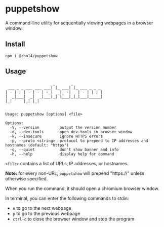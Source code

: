 # puppetshow

A command-line utility for sequentially viewing webpages in a browser window.

## Install

`npm i @zbo14/puppetshow`

## Usage

```
                     _       _
 ___ _ _ ___ ___ ___| |_ ___| |_ ___ _ _ _
| . | | | . | . | -_|  _|_ -|   | . | | | |
|  _|___|  _|  _|___|_| |___|_|_|___|_____|
|_|     |_| |_|


Usage: puppetshow [options] <file>

Options:
  -V, --version         output the version number
  -d, --dev-tools       open dev-tools in browser window
  -k, --insecure        ignore HTTPS errors
  -p, --proto <string>  protocol to prepend to IP addresses and hostnames (default: "https")
  -q, --quiet           don't show banner and info
  -h, --help            display help for command
```

`<file>` contains a list of URLs, IP addresses, or hostnames.

**Note:** for every non-URL, `puppetshow` will prepend "https://" unless otherwise specified.

When you run the command, it should open a chromium browser window.

In terminal, you can enter the following commands to stdin:
  * `n` to go to the next webpage
  * `p` to go to the previous webpage
  * `ctrl-c` to close the browser window and stop the program

